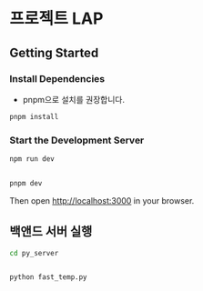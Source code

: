 # 프로젝트 LAP



## Getting Started

### Install Dependencies

- pnpm으로 설치를 권장합니다.

```bash
pnpm install
```

### Start the Development Server

```bash
npm run dev


pnpm dev
```

Then open [http://localhost:3000](http://localhost:3000) in your browser.



## 백앤드 서버 실행

```bash
cd py_server


python fast_temp.py
```
